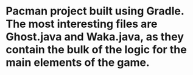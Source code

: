 # Pacman project built using Gradle. The most interesting files are Ghost.java and Waka.java, as they contain the bulk of the logic for the main elements of the game.
